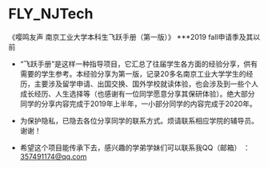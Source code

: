 # FLY_NJTech
《嘤鸣友声   南京工业大学本科生飞跃手册（第一版）》 ***2019 fall申请季及其以前

* “飞跃手册”是这样一种指导项目，它汇总了往届学生各方面的经验分享，供有需要的学生参考。本经验分享为第一版，记录20多名南京工业大学学生的经历，主要涉及留学申请、出国交换、国外学校就读体验，也会涉及到一些个人成长经历、人生选择等（也感谢有一位同学愿意分享其保研体验）。绝大部分同学的分享内容完成于2019年上半年，一小部分同学的内容完成于2020年。 

* 为保护隐私，已隐去各位分享同学的联系方式。烦请联系相应学院的辅导员。谢谢！

* 希望这个项目能传承下去，感兴趣的学弟学妹们可以联系我QQ（邮箱） ：357491174@qq.com
